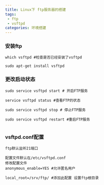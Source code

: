 ```yaml
---
title: Linux下 ftp服务器的搭建
tags:
 - ftp
 - vsftpd
categories: 环境搭建
---
```



### 安装ftp
```
which vsftpd #检查是否已经安装了vsftpd

sudo apt-get install vsftpd
```

### 更改启动状态
```
sudo service vsftpd start # 开启FTP服务

service vsftpd status #查看FTP的状态

sudo service vsftpd stop # 停止FTP服务

sudo service vsftpd restart #重启FTP服务


```

### vsftpd.conf配置
```
ftp默认监听21端口

配置文件默认在/etc/vsftpd.conf
修改配置文件
anonymous_enable=YES #允许匿名用户

local_root=/srv/ftp/ #添加此配置 设置ftp根目录
```
